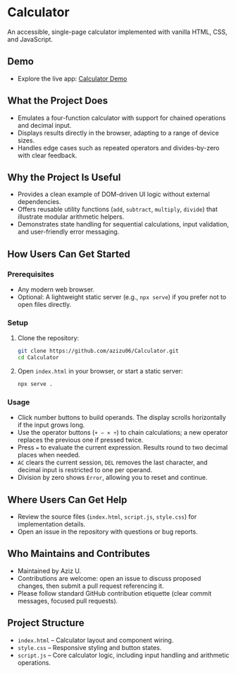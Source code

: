 # Calculator

An accessible, single-page calculator implemented with vanilla HTML, CSS, and JavaScript.

## Demo
- Explore the live app: [Calculator Demo](calculator-chi-three-10.vercel.app)

## What the Project Does
- Emulates a four-function calculator with support for chained operations and decimal input.
- Displays results directly in the browser, adapting to a range of device sizes.
- Handles edge cases such as repeated operators and divides-by-zero with clear feedback.

## Why the Project Is Useful
- Provides a clean example of DOM-driven UI logic without external dependencies.
- Offers reusable utility functions (`add`, `subtract`, `multiply`, `divide`) that illustrate modular arithmetic helpers.
- Demonstrates state handling for sequential calculations, input validation, and user-friendly error messaging.

## How Users Can Get Started
### Prerequisites
- Any modern web browser.
- Optional: A lightweight static server (e.g., `npx serve`) if you prefer not to open files directly.

### Setup
1. Clone the repository:
   ```bash
   git clone https://github.com/azizu06/Calculator.git
   cd Calculator
   ```
2. Open `index.html` in your browser, or start a static server:
   ```bash
   npx serve .
   ```

### Usage
- Click number buttons to build operands. The display scrolls horizontally if the input grows long.
- Use the operator buttons (`+ − × ÷`) to chain calculations; a new operator replaces the previous one if pressed twice.
- Press `=` to evaluate the current expression. Results round to two decimal places when needed.
- `AC` clears the current session, `DEL` removes the last character, and decimal input is restricted to one per operand.
- Division by zero shows `Error`, allowing you to reset and continue.

## Where Users Can Get Help
- Review the source files (`index.html`, `script.js`, `style.css`) for implementation details.
- Open an issue in the repository with questions or bug reports.

## Who Maintains and Contributes
- Maintained by Aziz U.
- Contributions are welcome: open an issue to discuss proposed changes, then submit a pull request referencing it.
- Please follow standard GitHub contribution etiquette (clear commit messages, focused pull requests).

## Project Structure
- `index.html` – Calculator layout and component wiring.
- `style.css` – Responsive styling and button states.
- `script.js` – Core calculator logic, including input handling and arithmetic operations.
